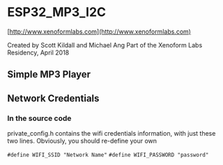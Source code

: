 ESP32_MP3_I2C
===============================

[http://www.xenoformlabs.com](http://www.xenoformlabs.com)

Created by Scott Kildall and Michael Ang
Part of the Xenoform Labs Residency, April 2018


## Simple MP3 Player

## Network Credentials
### In the source code
private_config.h contains the wifi credentials information, with just these two lines. Obviously, you should re-define your own


`#define WIFI_SSID "Network Name"`
`#define WIFI_PASSWORD "password"`